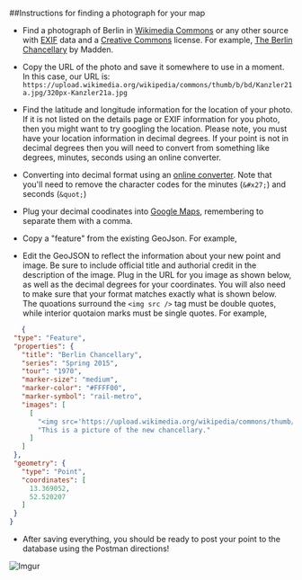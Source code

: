 ##Instructions for finding a photograph for your map

* Find a photograph of Berlin in [Wikimedia Commons](https://commons.wikimedia.org/wiki/Main_Page) or any other source with [EXIF](https://en.wikipedia.org/wiki/Exchangeable_image_file_format) data and a [Creative Commons](http://creativecommons.org/) license. For example, [The Berlin Chancellary](https://upload.wikimedia.org/wikipedia/commons/thumb/b/bd/Kanzler21a.jpg/320px-Kanzler21a.jpg) by Madden.

* Copy the URL of the photo and save it somewhere to use in a moment.  In this case, our URL is: ```https://upload.wikimedia.org/wikipedia/commons/thumb/b/bd/Kanzler21a.jpg/320px-Kanzler21a.jpg```

* Find the latitude and longitude information for the location of your photo.  If it is not listed on the details page or EXIF information for you photo,  then you might want to try googling the location.  Please note, you must have your location information in decimal degrees.  If your point is not in decimal degrees then you will need to convert from something like degrees, minutes, seconds using an online converter.

* Converting into decimal format using an [online converter](http://www.fcc.gov/encyclopedia/degrees-minutes-seconds-tofrom-decimal-degrees). Note that you'll need to remove the character codes for the minutes (```&#x27;```) and seconds (```&quot;```)

* Plug your decimal coodinates into [Google Maps](https://www.google.com/maps/place/52%C2%B030'13.0%22N+13%C2%B019'53.4%22E/@52.5036106,13.3315,15z/data=!3m1!4b1!4m2!3m1!1s0x0:0x0), remembering to separate them with a comma.

* Copy a "feature" from the existing GeoJson. For example,
  
* Edit the GeoJSON to reflect the information about your new point and image. Be sure to include official title and authorial credit in the description of the image. Plug in the URL for you image as shown below, as well as the decimal degrees for your coordinates.  You will also need to make sure that your format matches exactly what is shown below.  The quoations surround the ```<img src />``` tag must be double quotes, while interior quotaion marks must be single quotes.  For example,

 ```json
    {
  "type": "Feature",
  "properties": {
    "title": "Berlin Chancellary",
    "series": "Spring 2015",
    "tour": "1970",
    "marker-size": "medium",
    "marker-color": "#FFFF00",
    "marker-symbol": "rail-metro",
    "images": [
      [
        "<img src='https://upload.wikimedia.org/wikipedia/commons/thumb/b/bd/Kanzler21a.jpg/320px-Kanzler21a.jpg' />",
        "This is a picture of the new chancellary."
      ]
    ]
  },
  "geometry": {
    "type": "Point",
    "coordinates": [
      13.369052,
      52.520207
    ]
  }
}
```

* After saving everything, you should be ready to post your point to the database using the Postman directions! 

![Imgur](http://i.imgur.com/gLuv6hd.jpg)
